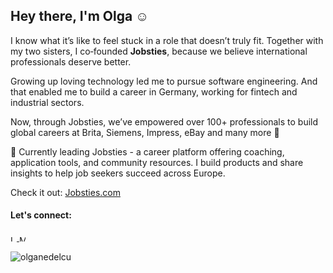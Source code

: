 ## Hey there, I'm Olga ☺️

I know what it’s like to feel stuck in a role that doesn’t truly fit. Together with my two sisters, I co‑founded **Jobsties**, because we believe international professionals deserve better.

Growing up loving technology led me to pursue software engineering. And that enabled me to build a career in Germany, working for fintech and industrial sectors. 

Now, through Jobsties, we’ve empowered over 100+ professionals to build global careers at Brita, Siemens, Impress, eBay and many more 🚀

🌱 Currently leading Jobsties - a career platform offering coaching, application tools, and community resources. I build products and share insights to help job seekers succeed across Europe.

Check it out: [Jobsties.com](https://www.jobsties.com/)

#### Let's connect:
<p align="left">
  <a href="https://www.linkedin.com/in/olganedelcu/" target="_blank">
    <img align="center" src="https://raw.githubusercontent.com/rahuldkjain/github-profile-readme-generator/master/src/images/icons/Social/linked-in-alt.svg" alt="LinkedIn" height="10" width="10" />
  </a>
  <a href="https://medium.com/@olganedelcuam" target="_blank">
    <img align="center" src="https://raw.githubusercontent.com/rahuldkjain/github-profile-readme-generator/master/src/images/icons/Social/medium.svg" alt="Medium" height="10" width="10" />
  </a>
</p>


<p align="left"> <img src="https://komarev.com/ghpvc/?username=olganedelcu&label=Profile%20views&color=0e75b6&style=flat" alt="olganedelcu" /> </p>
